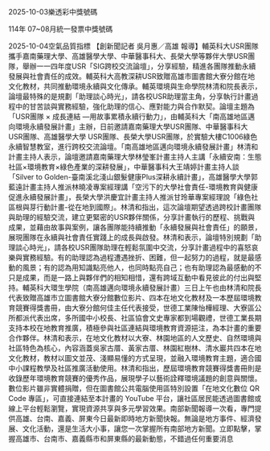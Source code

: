 
2025-10-03樂透彩中獎號碼

                                
114年 07~08月統一發票中獎號碼
                             
2025-10-04空氣品質指標
                              【創新聞記者 吳月惠／高雄 報導】輔英科大USR團隊攜手嘉南藥理大學、高雄醫學大學、中華醫事科大、長榮大學等夥伴大學USR團隊，舉辦一一四年度USR「SIG跨校交流論壇」，分享經驗，精進各團隊推動永續發展與社會責任的成效。輔英科大高教深耕USR致贈高雄市圖書館大寮分館在地文化教材，共同推動環境永續與文化傳承。輔英環境與生命學院林清和院長表示，論壇最特殊的是規劃「助理談心時光」，請各校USR助理當主角，分享執行計畫過程中的甘苦談與實務經驗，強化助理的信心、應對能力與合作默契。論壇主題為「USR團隊 × 成長連結 —用故事累積永續行動力」，由輔英科大「南高雄地區邁向環境永續發展計畫」主辦，日前邀請嘉南藥理大學USR團隊、中華醫事科大USR團隊、高雄醫學大學 USR團隊、長榮大學USR團隊，於實驗大樓C1006綠色永續智慧教室，進行跨校交流論壇。「南高雄地區邁向環境永續發展計畫」林清和計畫主持人表示，論壇邀請嘉南藥理大學林瑩峯計畫主持人主講「永續安南：生態社區×環境教育×綠色產業的深耕發展」，中華醫事科大王靖婷計畫主持人談「Silver to Golden-臺南溪北淺山銀髮健康Plus深耕永續計畫」，高雄醫學大學郭藍遠計畫主持人推派林曉凌專案經理講「空污下的大學社會責任-環境教育與健康促進永續發展計畫」，長榮大學洪慶宜計畫主持人推派甘玲華專案經理說「綠色社區根與芽行動計畫-從在地到國際」。林清和指出，這次論壇期望透過跨校計畫團隊與助理的經驗交流，建立更緊密的USR夥伴關係，分享計畫執行的歷程、挑戰與成果，並藉由故事與案例，讓各團隊能持續推動「永續發展與社會責任」的願景，展現團隊在永續與社會責任實踐上的成長與啟發。林清和表示，論壇特別規劃「助理談心時光」，請各校USR團隊助理在輕鬆氛圍中交流，分享計畫過程中的喜怒哀樂與實務經驗。有的助理認為過程遭遇挫折、困難，但一起努力的過程，就是最感動的風景；有的認為用知識點亮他人，也同時點亮自己；也有助理認為最感動的不只是成果，而是一路上與夥伴們的相知相惜，還有跨域互動中看見彼此的付出與堅持。輔英科大環生學院（南高雄邁向環境永續發展計畫）三日上午也由林清和院長代表致贈高雄市立圖書館大寮分館數位影片、四本在地文化教材及一本歷屆環境教育競賽得獎書冊，由大寮分館何佳主任代表接受，世德工業陳怡樺經理、大寮區公所都派代表出席，多所國中小校長、社區協會文史專家都到場觀禮，世德工業長期支持本校在地教育推廣，積極參與社區連結與環境教育資源挹注，為本計畫的重要合作夥伴。林清和表示，在地文化教材以大寮、林園地區的人文歷史、自然環境與社區特色為核心，內容涵蓋吳家古厝、黃家古厝、林園紅樹林、清水巖共四本在地文化教材，教材以圖文並茂、淺顯易懂的方式呈現，並融入環境教育主題，適合國中小課程教學及社區推廣活動使用。林清和指出，歷屆環境教育競賽得獎書冊則是收錄歷年環境教育競賽的優秀作品，展現學子以藝術詮釋環境議題的創意與關懷。數位影片雖非實體捐贈，但在圖書館公共電腦使用區特別設置「在地文化數位 QR Code 專區」，可直接連結至本計畫的 YouTube 平台，讓社區居民能透過圖書館或線上平台輕鬆瀏覽，實現資源共享與多元學習效果。南部新聞報導一次看，專門提供高雄、台南、嘉義、屏東今日最新即時地方新聞快報。無論是地方事件、經濟發展、文化活動，還是生活大小事，讓您一次掌握所有南部地方新聞。立即點擊，掌握高雄市、台南市、嘉義縣市和屏東縣的最新動態，不錯過任何重要消息